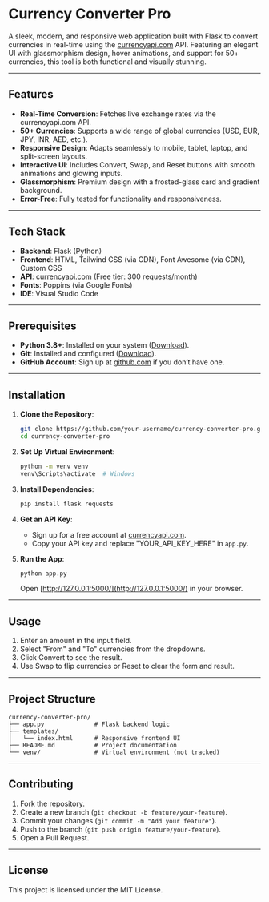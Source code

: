 
# Currency Converter Pro


A sleek, modern, and responsive web application built with Flask to convert currencies in real-time using the [currencyapi.com](https://currencyapi.com/) API. Featuring an elegant UI with glassmorphism design, hover animations, and support for 50+ currencies, this tool is both functional and visually stunning.

---

## Features

- **Real-Time Conversion**: Fetches live exchange rates via the currencyapi.com API.
- **50+ Currencies**: Supports a wide range of global currencies (USD, EUR, JPY, INR, AED, etc.).
- **Responsive Design**: Adapts seamlessly to mobile, tablet, laptop, and split-screen layouts.
- **Interactive UI**: Includes Convert, Swap, and Reset buttons with smooth animations and glowing inputs.
- **Glassmorphism**: Premium design with a frosted-glass card and gradient background.
- **Error-Free**: Fully tested for functionality and responsiveness.


---

## Tech Stack

- **Backend**: Flask (Python)
- **Frontend**: HTML, Tailwind CSS (via CDN), Font Awesome (via CDN), Custom CSS
- **API**: [currencyapi.com](https://currencyapi.com/) (Free tier: 300 requests/month)
- **Fonts**: Poppins (via Google Fonts)
- **IDE**: Visual Studio Code

---

## Prerequisites

- **Python 3.8+**: Installed on your system ([Download](https://www.python.org/downloads/)).
- **Git**: Installed and configured ([Download](https://git-scm.com/downloads)).
- **GitHub Account**: Sign up at [github.com](https://github.com/) if you don’t have one.

---

## Installation

1. **Clone the Repository**:
   ```bash
   git clone https://github.com/your-username/currency-converter-pro.git
   cd currency-converter-pro
   ```

2. **Set Up Virtual Environment**:
   ```bash
   python -m venv venv
   venv\Scripts\activate  # Windows
   ```

3. **Install Dependencies**:
   ```bash
   pip install flask requests
   ```

4. **Get an API Key**:
   - Sign up for a free account at [currencyapi.com](https://currencyapi.com/).
   - Copy your API key and replace "YOUR_API_KEY_HERE" in `app.py`.

5. **Run the App**:
   ```bash
   python app.py
   ```
   Open [http://127.0.0.1:5000/](http://127.0.0.1:5000/) in your browser.

---

## Usage

1. Enter an amount in the input field.
2. Select "From" and "To" currencies from the dropdowns.
3. Click Convert to see the result.
4. Use Swap to flip currencies or Reset to clear the form and result.

---

## Project Structure

```text
currency-converter-pro/
├── app.py              # Flask backend logic
├── templates/
│   └── index.html      # Responsive frontend UI
├── README.md           # Project documentation
└── venv/               # Virtual environment (not tracked)
```

---

## Contributing

1. Fork the repository.
2. Create a new branch (`git checkout -b feature/your-feature`).
3. Commit your changes (`git commit -m "Add your feature"`).
4. Push to the branch (`git push origin feature/your-feature`).
5. Open a Pull Request.

---

## License

This project is licensed under the MIT License.
